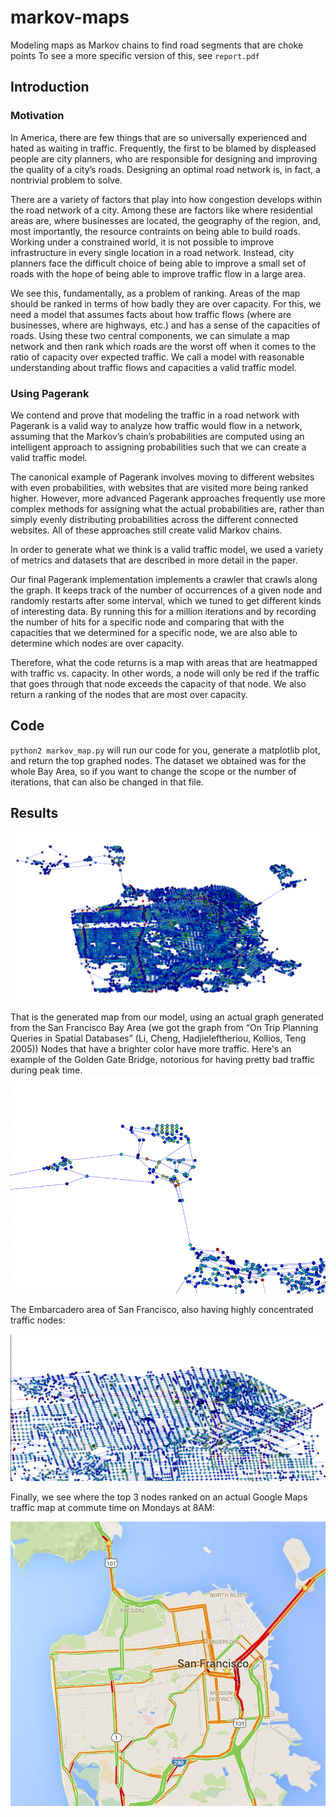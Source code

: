 # markov-maps
Modeling maps as Markov chains to find road segments that are choke points
To see a more specific version of this, see `report.pdf`
## Introduction

### Motivation
In America, there are few things that are so universally experienced and hated as waiting in traffic. Frequently, the first to be blamed by displeased people are city planners, who are responsible for designing and improving the quality of a city’s roads. Designing an optimal road network is, in fact, a nontrivial problem to solve.

There are a variety of factors that play into how congestion develops within the road network of a city. Among these are factors like where residential areas are, where businesses are located, the geography of the region, and, most importantly, the resource contraints on being able to build roads. Working under a constrained world, it is not possible to improve infrastructure in every single location in a road network. Instead, city planners face the difficult choice of being able to improve a small set of roads with the hope of being able to improve traffic flow in a large area.

We see this, fundamentally, as a problem of ranking. Areas of the map should be ranked in terms of how badly they are over capacity. For this, we need a model that assumes facts about how traffic flows (where are businesses, where are highways, etc.) and has a sense of the capacities of roads. Using these two central components, we can simulate a map network and then rank which roads are the worst off when it comes to the ratio of capacity over expected traffic. We call a model with reasonable understanding about traffic flows and capacities a valid traffic model.

### Using Pagerank

We contend and prove that modeling the traffic in a road network with Pagerank is a valid way to analyze how traffic would flow in a network, assuming that the Markov’s chain’s probabilities are computed using an intelligent approach to assigning probabilities such that we can create a valid traffic model.

The canonical example of Pagerank involves moving to different websites with even probabilities, with websites that are visited more being ranked higher. However, more advanced Pagerank approaches frequently use more complex methods for assigning what the actual probabilities are, rather than simply evenly distributing probabilities across the different connected websites. All of these approaches still create valid Markov chains.

In order to generate what we think is a valid traffic model, we used a variety of metrics and datasets that are described in more detail in the paper.

Our final Pagerank implementation implements a crawler that crawls along the graph. It keeps track of the number of occurrences of a given node and randomly restarts after some interval, which we tuned to get different kinds of interesting data. By running this for a million iterations and by recording the number of hits for a specific node and comparing that with the capacities that we determined for a specific node, we are also able to determine which nodes are over capacity.

Therefore, what the code returns is a map with areas that are heatmapped with traffic vs. capacity. In other words, a node will only be red if the traffic that goes through that node exceeds the capacity of that node. We also return a ranking of the nodes that are most over capacity.

## Code
`python2 markov_map.py` will run our code for you, generate a matplotlib plot, and return the top graphed nodes. The dataset we obtained was for the whole Bay Area, so if you want to change the scope or the number of iterations, that can also be changed in that file.

## Results
![Generated Map](https://raw.githubusercontent.com/ankmathur96/markov-maps/master/report/figs/f1.png "Generated Map")

That is the generated map from our model, using an actual graph generated from the San Francisco Bay Area (we got the graph from “On Trip Planning Queries in Spatial Databases” (Li, Cheng, Hadjieleftheriou, Kollios, Teng 2005))
Nodes that have a brighter color have more traffic. Here's an example of the Golden Gate Bridge, notorious for having pretty bad traffic during peak time.
![Golden Gate Bridge](https://raw.githubusercontent.com/ankmathur96/markov-maps/master/report/figs/f2.png "Golden Gate Bridge")

The Embarcadero area of San Francisco, also having highly concentrated traffic nodes:

![Embarcadero](https://raw.githubusercontent.com/ankmathur96/markov-maps/master/report/figs/f3.png "Embarcadero")

Finally, we see where the top 3 nodes ranked on an actual Google Maps traffic map at commute time on Mondays at 8AM:

![Top 3 Nodes](https://raw.githubusercontent.com/ankmathur96/markov-maps/master/report/figs/fkey.jpg "Google Maps")
